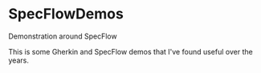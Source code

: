 SpecFlowDemos
=============

Demonstration around SpecFlow

This is some Gherkin and SpecFlow demos that I've found useful over the years. 
